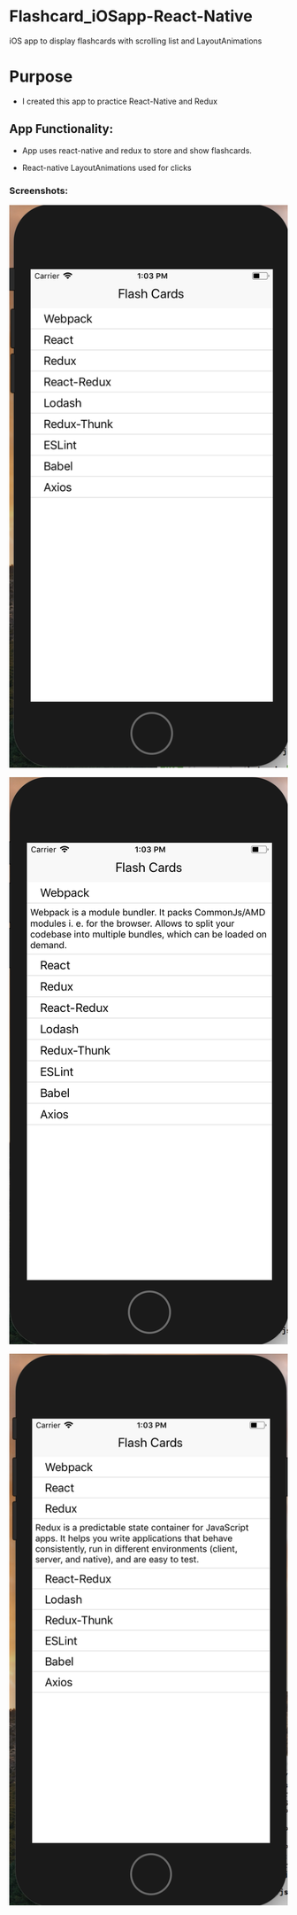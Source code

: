 # Flashcard_iOSapp-React-Native

iOS app to display flashcards with scrolling list and LayoutAnimations


# Purpose 

* I created this app to practice React-Native and Redux


## App Functionality:

- App uses react-native and redux to store and show flashcards.

- React-native LayoutAnimations used for clicks

### Screenshots:

![Image 1](./images/image1.png)


![Image 2](./images/image2.png)


![Image 3](./images/image3.png)
